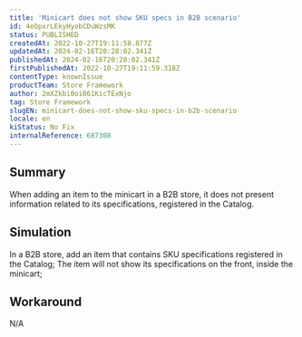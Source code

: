 ```yaml
---
title: 'Minicart does not show SKU specs in B2B scenario'
id: 4eOpxrLEkyHyobCDuWzsMK
status: PUBLISHED
createdAt: 2022-10-27T19:11:58.877Z
updatedAt: 2024-02-16T20:28:02.341Z
publishedAt: 2024-02-16T20:28:02.341Z
firstPublishedAt: 2022-10-27T19:11:59.318Z
contentType: knownIssue
productTeam: Store Framework
author: 2mXZkbi0oi061KicTExNjo
tag: Store Framework
slugEN: minicart-does-not-show-sku-specs-in-b2b-scenario
locale: en
kiStatus: No Fix
internalReference: 687308
---
```


## Summary


When adding an item to the minicart in a B2B store, it does not present information related to its specifications, registered in the Catalog.



## Simulation


In a B2B store, add an item that contains SKU specifications registered in the Catalog;
The item will not show its specifications on the front, inside the minicart;



## Workaround


N/A

